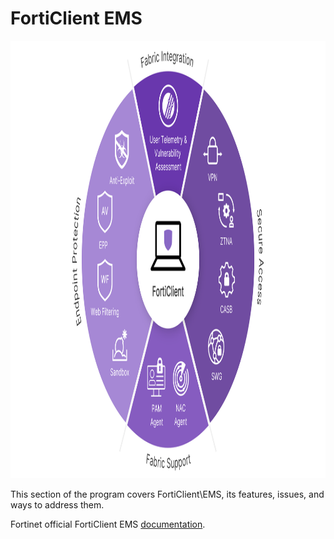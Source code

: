# FortiClient EMS

<img src="assets/diagram-forticlient-unified-agent.png" alt="FortiClientEMS" width="700" height="700">

This section of the program covers FortiClient\EMS, its features, issues, and ways to address them.

Fortinet official FortiClient EMS [documentation](https://docs.fortinet.com/product/forticlient/7.4).